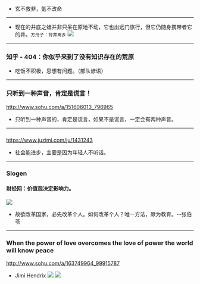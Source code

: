 - 玄不救非，氪不改命
---
- 现在的井底之蛙并非只呆在原地不动，它也出远门旅行，但它仍随身携带者它的井。`方舟子：背井离乡`
![](https://pbs.twimg.com/media/EBgdKElUwAAy0M2?format=jpg&name=large)
---
### 知乎 - 404：你似乎来到了没有知识存在的荒原
- 吃饭不积极，思想有问题。（部队谚语）
---
### 只听到一种声音，肯定是谎言！
http://www.sohu.com/a/151606013_796965
- 只听到一种声音的，肯定是谎言，如果不是谎言，一定会有两种声音。
---
###
https://www.juzimi.com/ju/1431243
- 社会能进步，主要是因为年轻人不听话。
---
### Slogen
#### 财经网：价值观决定影响力。
![](http://afp.alicdn.com/afp-creative/creative/PubDefault/13827/hgmmj1yo.1mb_20131230.jpg)
- 故欲改革国家，必先改革个人。如何改革个人？唯一方法，厥为教育。--张伯苓
---
### When the power of love overcomes the love of power the world will know peace
http://www.sohu.com/a/163749964_99915787
- Jimi Hendrix
![](http://img.mp.sohu.com/upload/20170811/5a1cf871502147ed99dc0898595b4d03_th.png)
![](http://img.mp.sohu.com/upload/20170811/ebf10b4fc30e4cd69a6f0cd1717d0fbc_th.png)
